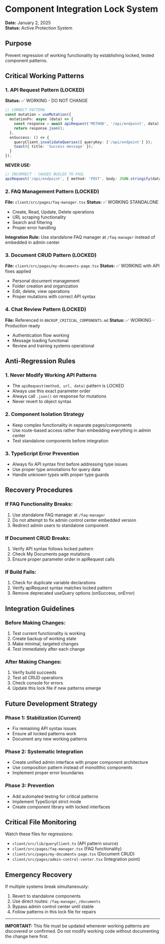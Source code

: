 # Component Integration Lock System

**Date:** January 2, 2025  
**Status:** Active Protection System

## Purpose
Prevent regression of working functionality by establishing locked, tested component patterns.

## Critical Working Patterns

### 1. API Request Pattern (LOCKED)
**Status:** ✅ WORKING - DO NOT CHANGE
```typescript
// CORRECT PATTERN
const mutation = useMutation({
  mutationFn: async (data) => {
    const response = await apiRequest('METHOD', '/api/endpoint', data);
    return response.json();
  },
  onSuccess: () => {
    queryClient.invalidateQueries({ queryKey: ['/api/endpoint'] });
    toast({ title: 'Success message' });
  }
});
```

**NEVER USE:**
```typescript
// INCORRECT - CAUSES BUILDS TO FAIL
apiRequest('/api/endpoint', { method: 'POST', body: JSON.stringify(data) })
```

### 2. FAQ Management Pattern (LOCKED)
**File:** `client/src/pages/faq-manager.tsx`
**Status:** ✅ WORKING STANDALONE
- Create, Read, Update, Delete operations
- URL scraping functionality
- Search and filtering
- Proper error handling

**Integration Rule:** Use standalone FAQ manager at `/faq-manager` instead of embedded in admin center

### 3. Document CRUD Pattern (LOCKED)
**File:** `client/src/pages/my-documents-page.tsx`
**Status:** ✅ WORKING with API fixes applied
- Personal document management
- Folder creation and organization
- Edit, delete, view operations
- Proper mutations with correct API syntax

### 4. Chat Review Pattern (LOCKED)
**File:** Referenced in `BACKUP_CRITICAL_COMPONENTS.md`
**Status:** ✅ WORKING - Production ready
- Authentication flow working
- Message loading functional
- Review and training systems operational

## Anti-Regression Rules

### 1. Never Modify Working API Patterns
- The `apiRequest(method, url, data)` pattern is LOCKED
- Always use this exact parameter order
- Always call `.json()` on response for mutations
- Never revert to object syntax

### 2. Component Isolation Strategy
- Keep complex functionality in separate pages/components
- Use route-based access rather than embedding everything in admin center
- Test standalone components before integration

### 3. TypeScript Error Prevention
- Always fix API syntax first before addressing type issues
- Use proper type annotations for query data
- Handle unknown types with proper type guards

## Recovery Procedures

### If FAQ Functionality Breaks:
1. Use standalone FAQ manager at `/faq-manager`
2. Do not attempt to fix admin control center embedded version
3. Redirect admin users to standalone component

### If Document CRUD Breaks:
1. Verify API syntax follows locked pattern
2. Check My Documents page mutations
3. Ensure proper parameter order in apiRequest calls

### If Build Fails:
1. Check for duplicate variable declarations
2. Verify apiRequest syntax matches locked pattern
3. Remove deprecated useQuery options (onSuccess, onError)

## Integration Guidelines

### Before Making Changes:
1. Test current functionality is working
2. Create backup of working state
3. Make minimal, targeted changes
4. Test immediately after each change

### After Making Changes:
1. Verify build succeeds
2. Test all CRUD operations
3. Check console for errors
4. Update this lock file if new patterns emerge

## Future Development Strategy

### Phase 1: Stabilization (Current)
- Fix remaining API syntax issues
- Ensure all locked patterns work
- Document any new working patterns

### Phase 2: Systematic Integration
- Create unified admin interface with proper component architecture
- Use composition pattern instead of monolithic components
- Implement proper error boundaries

### Phase 3: Prevention
- Add automated testing for critical patterns
- Implement TypeScript strict mode
- Create component library with locked interfaces

## Critical File Monitoring

Watch these files for regressions:
- `client/src/lib/queryClient.ts` (API pattern source)
- `client/src/pages/faq-manager.tsx` (FAQ functionality)
- `client/src/pages/my-documents-page.tsx` (Document CRUD)
- `client/src/pages/admin-control-center.tsx` (Integration point)

## Emergency Recovery

If multiple systems break simultaneously:
1. Revert to standalone components
2. Use direct routes: `/faq-manager`, `/documents`
3. Bypass admin control center until stable
4. Follow patterns in this lock file for repairs

---

**IMPORTANT:** This file must be updated whenever working patterns are discovered or confirmed. Do not modify working code without documenting the change here first.